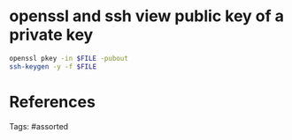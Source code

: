 # openssl and ssh view public key of a private key
```bash
openssl pkey -in $FILE -pubout
ssh-keygen -y -f $FILE
```

# References

Tags:
    #assorted

